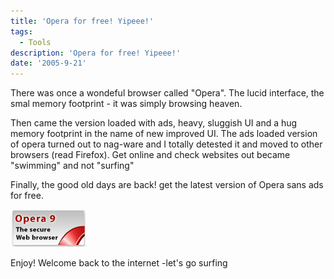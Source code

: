 ```yaml
---
title: 'Opera for free! Yipeee!'
tags:
  - Tools
description: 'Opera for free! Yipeee!'
date: '2005-9-21'
---
```


There was once a wondeful browser called "Opera". The lucid interface, the smal memory footprint - it was simply browsing heaven.

Then came the version loaded with ads, heavy, sluggish UI and a hug memory footprint in the name of new improved UI. The ads loaded version of opera turned out to nag-ware and I totally detested it and moved to other browsers (read Firefox). Get online and check websites out became "swimming" and not "surfing"

Finally, the good old days are back! get the latest version of Opera sans ads for free.

[![The best in browsing](/images/120x60noads.png)][0]

Enjoy! Welcome back to the internet -let's go surfing


[0]: http://my.opera.com/shvelmur/affiliate/
